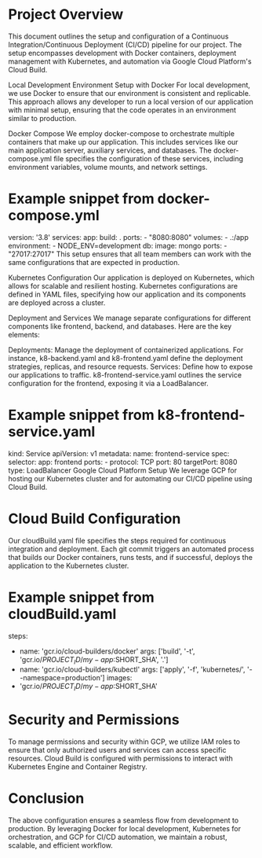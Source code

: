  # Project Overview
This document outlines the setup and configuration of a Continuous Integration/Continuous Deployment (CI/CD) pipeline for our project. The setup encompasses development with Docker containers, deployment management with Kubernetes, and automation via Google Cloud Platform's Cloud Build.

Local Development Environment Setup with Docker
For local development, we use Docker to ensure that our environment is consistent and replicable. This approach allows any developer to run a local version of our application with minimal setup, ensuring that the code operates in an environment similar to production.

Docker Compose
We employ docker-compose to orchestrate multiple containers that make up our application. This includes services like our main application server, auxiliary services, and databases. The docker-compose.yml file specifies the configuration of these services, including environment variables, volume mounts, and network settings.

# Example snippet from docker-compose.yml

version: '3.8'
services:
app:
build: .
ports: - "8080:8080"
volumes: - .:/app
environment: - NODE_ENV=development
db:
image: mongo
ports: - "27017:27017"
This setup ensures that all team members can work with the same configurations that are expected in production.

Kubernetes Configuration
Our application is deployed on Kubernetes, which allows for scalable and resilient hosting. Kubernetes configurations are defined in YAML files, specifying how our application and its components are deployed across a cluster.

Deployment and Services
We manage separate configurations for different components like frontend, backend, and databases. Here are the key elements:

Deployments: Manage the deployment of containerized applications. For instance, k8-backend.yaml and k8-frontend.yaml define the deployment strategies, replicas, and resource requests.
Services: Define how to expose our applications to traffic. k8-frontend-service.yaml outlines the service configuration for the frontend, exposing it via a LoadBalancer.
# Example snippet from k8-frontend-service.yaml

kind: Service
apiVersion: v1
metadata:
name: frontend-service
spec:
selector:
app: frontend
ports: - protocol: TCP
port: 80
targetPort: 8080
type: LoadBalancer
Google Cloud Platform Setup
We leverage GCP for hosting our Kubernetes cluster and for automating our CI/CD pipeline using Cloud Build.

# Cloud Build Configuration
Our cloudBuild.yaml file specifies the steps required for continuous integration and deployment. Each git commit triggers an automated process that builds our Docker containers, runs tests, and if successful, deploys the application to the Kubernetes cluster.

# Example snippet from cloudBuild.yaml

steps:

- name: 'gcr.io/cloud-builders/docker'
  args: ['build', '-t', 'gcr.io/$PROJECT_ID/my-app:$SHORT_SHA', '.']
- name: 'gcr.io/cloud-builders/kubectl'
  args: ['apply', '-f', 'kubernetes/', '--namespace=production']
  images:
- 'gcr.io/$PROJECT_ID/my-app:$SHORT_SHA'
 # Security and Permissions
To manage permissions and security within GCP, we utilize IAM roles to ensure that only authorized users and services can access specific resources. Cloud Build is configured with permissions to interact with Kubernetes Engine and Container Registry.

# Conclusion
The above configuration ensures a seamless flow from development to production. By leveraging Docker for local development, Kubernetes for orchestration, and GCP for CI/CD automation, we maintain a robust, scalable, and efficient workflow.


